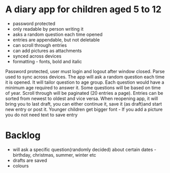 # A diary app for children aged 5 to 12

* password protected
* only readable by person writing it
* asks a random question each time opened
* entries are appendable, but not deletable
* can scroll through entries
* can add pictures as attachments
* synced across devices
* formatting - fonts, bold and italic






Password protected, user must login and  logout after window closed.
Parse used to sync across devices.
The app will ask a random question each time it is opened.  It will tailor question to age group.
Each question would have a minimum age required to answer it.
Some questions will be based on time of year.
Scroll through will be paginated (20 entries a page).
Entries can be sorted from newest to oldest and vice versa.
When reopening app, it will bring you to last draft, you can either continue it, save it (as draft)and start new entry or post it.
Younger children get bigger font -
If you add a picture you do not need text to save entry

# Backlog

* will ask a specific question(randomly decided) about certain dates - birthday, christmas, summer, winter etc
* drafts are saved
* colours
